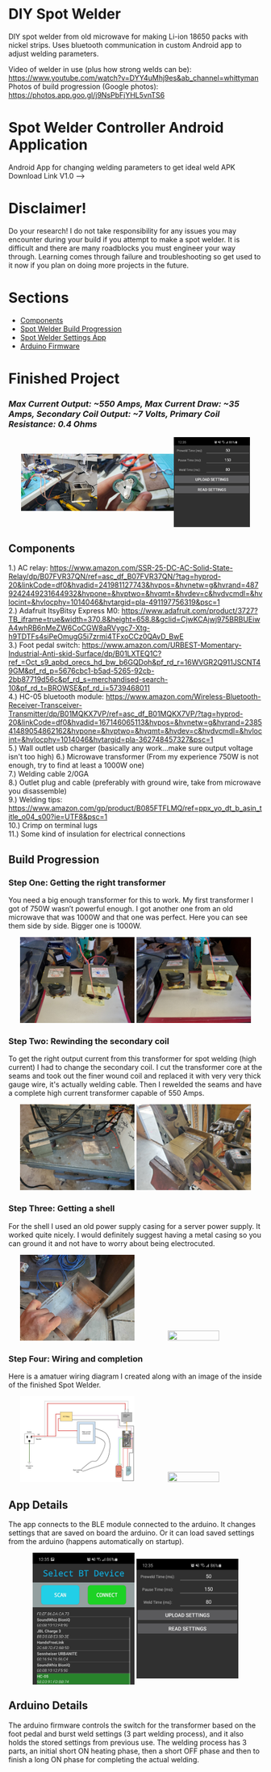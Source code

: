 # DIY Spot Welder
DIY spot welder from old microwave for making Li-ion 18650 packs with nickel strips.
Uses bluetooth communication in custom Android app to adjust welding parameters.

Video of welder in use (plus how strong welds can be): https://www.youtube.com/watch?v=DYY4uMhj9es&ab_channel=whittyman  
Photos of build progression (Google photos): https://photos.app.goo.gl/j9NsPbFjYHL5vnTS6  

# Spot Welder Controller Android Application
Android App for changing welding parameters to get ideal weld
APK Download Link V1.0 --> 


# Disclaimer!
Do your research! I do not take responsibility for any issues you may encounter during your build if you attempt to make a spot welder. It is difficult and there are many roadblocks you must engineer your way through. Learning comes through failure and troubleshooting so get used to it now if you plan on doing more projects in the future.

# Sections
- [Components](#components)  
- [Spot Welder Build Progression](#build-progression)  
- [Spot Welder Settings App](#app-details)  
- [Arduino Firmware](#arduino-details)  

# Finished Project
### _Max Current Output: ~550 Amps, Max Current Draw: ~35 Amps, Secondary Coil Output: ~7 Volts, Primary Coil Resistance: 0.4 Ohms_

<p align="center"><img src="SpotWelder_Photos/firstUse.jpg" height=30% width=30% align="center"><img src="SpotWelder_Photos/batteryExample.jpg" height=30% width=30% align="center"><img src="SpotWelder_Photos/spotWelderAppSettings%20(2).jpg" height=30% width=30% align="center"></p>



## Components
1.) AC relay: https://www.amazon.com/SSR-25-DC-AC-Solid-State-Relay/dp/B07FVR37QN/ref=asc_df_B07FVR37QN/?tag=hyprod-20&linkCode=df0&hvadid=241981127743&hvpos=&hvnetw=g&hvrand=4879242449231644932&hvpone=&hvptwo=&hvqmt=&hvdev=c&hvdvcmdl=&hvlocint=&hvlocphy=1014046&hvtargid=pla-491197756319&psc=1  
2.) Adafruit ItsyBitsy Express M0: https://www.adafruit.com/product/3727?TB_iframe=true&width=370.8&height=658.8&gclid=CjwKCAjwj975BRBUEiwA4whRB6nMeZW6CoCGW8aRVygc7-Xtg-h9TDTFs4siPeOmugG5i7zrmi4TFxoCCz0QAvD_BwE  
3.) Foot pedal switch:  https://www.amazon.com/URBEST-Momentary-Industrial-Anti-skid-Surface/dp/B01LXTEQ1C?ref_=Oct_s9_apbd_orecs_hd_bw_b6GQDoh&pf_rd_r=16WVGR2Q911JSCNT49GM&pf_rd_p=5676cbc1-b5ad-5265-92cb-2bb87719d56c&pf_rd_s=merchandised-search-10&pf_rd_t=BROWSE&pf_rd_i=5739468011  
4.) HC-05 bluetooth module: https://www.amazon.com/Wireless-Bluetooth-Receiver-Transceiver-Transmitter/dp/B01MQKX7VP/ref=asc_df_B01MQKX7VP/?tag=hyprod-20&linkCode=df0&hvadid=167146065113&hvpos=&hvnetw=g&hvrand=238541489054862162&hvpone=&hvptwo=&hvqmt=&hvdev=c&hvdvcmdl=&hvlocint=&hvlocphy=1014046&hvtargid=pla-362748457327&psc=1  
5.) Wall outlet usb charger (basically any work...make sure output voltage isn't too high)
6.) Microwave transformer (From my experience 750W is not enough, try to find at least a 1000W one)  
7.) Welding cable 2/0GA  
8.) Outlet plug and cable (preferably with ground wire, take from microwave you disassemble)  
9.) Welding tips: https://www.amazon.com/gp/product/B085FTFLMQ/ref=ppx_yo_dt_b_asin_title_o04_s00?ie=UTF8&psc=1  
10.) Crimp on terminal lugs  
11.) Some kind of insulation for electrical connections  

## Build Progression

### Step One: Getting the right transformer
You need a big enough transformer for this to work. My first transformer I got of 750W wasn’t powerful enough. I got another one from an old microwave that was 1000W and that one was perfect. Here you can see them side by side. Bigger one is 1000W.

<p align="center"><img src="SpotWelder_Photos/20200905_143613.jpg" height=45% width=45%> <img src="SpotWelder_Photos/20200905_143610.jpg" height=45% width=45%></p>

### Step Two: Rewinding the secondary coil
To get the right output current from this transformer for spot welding (high current) I had to change the secondary coil. I cut the transformer core at the seams and took out the finer wound coil and replaced it with very very thick gauge wire, it's actually welding cable. Then I rewelded the seams and have a complete high current transformer capable of 550 Amps.

<p align="center"><img src="SpotWelder_Photos/20200912_140432.jpg" height=45% width=45%> <img src="SpotWelder_Photos/20200912_144256.jpg" height=45% width=45%></p>

### Step Three: Getting a shell
For the shell I used an old power supply casing for a server power supply. It worked quite nicely. I would definitely suggest having a metal casing so you can ground it and not have to worry about being electrocuted.

<p align="center"><img src="SpotWelder_Photos/20200725_133812.jpg" height=45% width=45%> <img src="SpotWelder_Photos/20200912_155530.jpg" height=45% width=45%></p>

### Step Four: Wiring and completion
Here is a amatuer wiring diagram I created along with an image of the inside of the finished Spot Welder.

<p align="center"><img src="SpotWelder_Photos/Wiring%20Diagram%20Final.jpg" height=45% width=45%> <img src="SpotWelder_Photos/finalInternals.jpg" height=45% width=45%></p>

## App Details
The app connects to the BLE module connected to the arduino. It changes settings that are saved on board the arduino. Or it can load saved settings from the arduino (happens automatically on startup).

<p align="center"><img src="SpotWelder_Photos/spotWelderApp%20(2).jpg" height=40% width=40% align="center"> <img src="SpotWelder_Photos/spotWelderAppSettings%20(2).jpg" height=40% width=40% align="center"></p>


## Arduino Details
The arduino firmware controls the switch for the transformer based on the foot pedal and burst weld settings (3 part welding process), and it also holds the stored settings from previous use. The welding process has 3 parts, an initial short ON heating phase, then a short OFF phase and then to finish a long ON phase for completing the actual welding.









